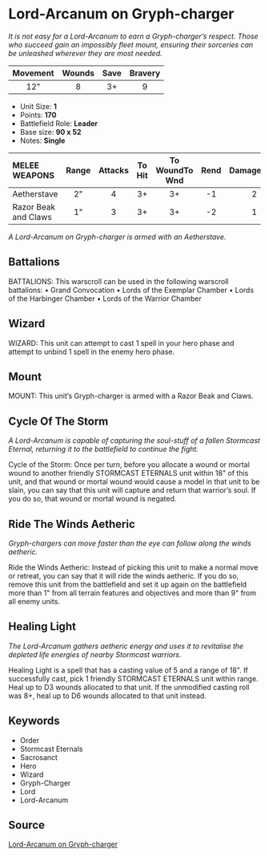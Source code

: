 # Lord-Arcanum on Gryph-charger

_It is not easy for a Lord-Arcanum to earn a Gryph-charger’s respect. Those who succeed gain an impossibly fleet mount, ensuring their sorceries can be unleashed wherever they are most needed._


| Movement | Wounds | Save | Bravery |
|:--------:|:------:|:----:|:-------:|
| 12" | 8 | 3+ | 9 |

* Unit Size: **1**
* Points: **170**
* Battlefield Role: **Leader**
* Base size: **90 x 52**
* Notes: **Single**

| MELEE WEAPONS | Range | Attacks | To Hit | To WoundTo Wnd | Rend | DamageDmg |
|:---|:--:|:--:|:--:|:--:|:--:|:--:|
| Aetherstave | 2" | 4 | 3+ | 3+ | -1 | 2 |
| Razor Beak and Claws | 1" | 3 | 3+ | 3+ | -2 | 1 |


_A Lord-Arcanum on Gryph-charger is armed with an Aetherstave._

## Battalions

BATTALIONS: This warscroll can be used in the following warscroll battalions: • Grand Convocation • Lords of the Exemplar Chamber • Lords of the Harbinger Chamber • Lords of the Warrior Chamber

## Wizard

WIZARD: This unit can attempt to cast 1 spell in your hero phase and attempt to unbind 1 spell in the enemy hero phase.

## Mount

MOUNT: This unit’s Gryph-charger is armed with a Razor Beak and Claws.

## Cycle Of The Storm

_A Lord-Arcanum is capable of capturing the soul-stuff of a fallen Stormcast Eternal, returning it to the battlefield to continue the fight._

Cycle of the Storm: Once per turn, before you allocate a wound or mortal wound to another friendly STORMCAST ETERNALS unit within 18" of this unit, and that wound or mortal wound would cause a model in that unit to be slain, you can say that this unit will capture and return that warrior’s soul. If you do so, that wound or mortal wound is negated.

## Ride The Winds Aetheric

_Gryph-chargers can move faster than the eye can follow along the winds aetheric._

Ride the Winds Aetheric: Instead of picking this unit to make a normal move or retreat, you can say that it will ride the winds aetheric. If you do so, remove this unit from the battlefield and set it up again on the battlefield more than 1" from all terrain features and objectives and more than 9" from all enemy units.

## Healing Light

_The Lord-Arcanum gathers aetheric energy and uses it to revitalise the depleted life energies of nearby Stormcast warriors._

Healing Light is a spell that has a casting value of 5 and a range of 18". If successfully cast, pick 1 friendly STORMCAST ETERNALS unit within range. Heal up to D3 wounds allocated to that unit. If the unmodified casting roll was 8+, heal up to D6 wounds allocated to that unit instead.

## Keywords

* Order
* Stormcast Eternals
* Sacrosanct
* Hero
* Wizard
* Gryph-Charger
* Lord
* Lord-Arcanum


## Source

[Lord-Arcanum on Gryph-charger](https://wahapedia.ru/aos3/factions/stormcast-eternals/Lord-Arcanum-on-Gryph-charger)
